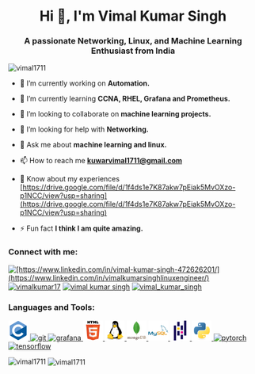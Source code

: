 <h1 align="center">Hi 👋, I'm Vimal Kumar Singh</h1>
<h3 align="center">A passionate Networking, Linux, and Machine Learning Enthusiast from India</h3>

<p align="left"> <img src="https://komarev.com/ghpvc/?username=vimal1711&label=Profile%20views&color=0e75b6&style=flat" alt="vimal1711" /> </p>

- 🔭 I’m currently working on **Automation.**

- 🌱 I’m currently learning **CCNA, RHEL, Grafana and Prometheus.**

- 👯 I’m looking to collaborate on **machine learning projects.**

- 🤝 I’m looking for help with **Networking.**

- 💬 Ask me about **machine learning and linux.**

- 📫 How to reach me **kuwarvimal1711@gmail.com**

- 📄 Know about my experiences [https://drive.google.com/file/d/1f4ds1e7K87akw7pEiak5MvOXzo-p1NCC/view?usp=sharing](https://drive.google.com/file/d/1f4ds1e7K87akw7pEiak5MvOXzo-p1NCC/view?usp=sharing)

- ⚡ Fun fact **I think I am quite amazing.**

<h3 align="left">Connect with me:</h3>
<p align="left">
<a href="[https://linkedin.com/in/https://www.linkedin.com/in/vimal-kumar-singh-472626201/](https://www.linkedin.com/in/vimalkumarsinghlinuxengineer/)" target="blank"><img align="center" src="https://raw.githubusercontent.com/rahuldkjain/github-profile-readme-generator/master/src/images/icons/Social/linked-in-alt.svg" alt="[https://www.linkedin.com/in/vimal-kumar-singh-472626201/](https://www.linkedin.com/in/vimalkumarsinghlinuxengineer/)" height="30" width="40" /></a>
<a href="https://www.codechef.com/users/vimalkumar17" target="blank"><img align="center" src="https://cdn.jsdelivr.net/npm/simple-icons@3.1.0/icons/codechef.svg" alt="vimalkumar17" height="30" width="40" /></a>
<a href="https://www.hackerrank.com/vimal kumar singh" target="blank"><img align="center" src="https://raw.githubusercontent.com/rahuldkjain/github-profile-readme-generator/master/src/images/icons/Social/hackerrank.svg" alt="vimal kumar singh" height="30" width="40" /></a>
<a href="https://www.leetcode.com/vimal_kumar_singh" target="blank"><img align="center" src="https://raw.githubusercontent.com/rahuldkjain/github-profile-readme-generator/master/src/images/icons/Social/leet-code.svg" alt="vimal_kumar_singh" height="30" width="40" /></a>
</p>

<h3 align="left">Languages and Tools:</h3>
<p align="left"> <a href="https://www.cprogramming.com/" target="_blank" rel="noreferrer"> <img src="https://raw.githubusercontent.com/devicons/devicon/master/icons/c/c-original.svg" alt="c" width="40" height="40"/> </a> <a href="https://git-scm.com/" target="_blank" rel="noreferrer"> <img src="https://www.vectorlogo.zone/logos/git-scm/git-scm-icon.svg" alt="git" width="40" height="40"/> </a> <a href="https://grafana.com" target="_blank" rel="noreferrer"> <img src="https://www.vectorlogo.zone/logos/grafana/grafana-icon.svg" alt="grafana" width="40" height="40"/> </a> <a href="https://www.w3.org/html/" target="_blank" rel="noreferrer"> <img src="https://raw.githubusercontent.com/devicons/devicon/master/icons/html5/html5-original-wordmark.svg" alt="html5" width="40" height="40"/> </a> <a href="https://www.linux.org/" target="_blank" rel="noreferrer"> <img src="https://raw.githubusercontent.com/devicons/devicon/master/icons/linux/linux-original.svg" alt="linux" width="40" height="40"/> </a> <a href="https://www.mongodb.com/" target="_blank" rel="noreferrer"> <img src="https://raw.githubusercontent.com/devicons/devicon/master/icons/mongodb/mongodb-original-wordmark.svg" alt="mongodb" width="40" height="40"/> </a> <a href="https://www.mysql.com/" target="_blank" rel="noreferrer"> <img src="https://raw.githubusercontent.com/devicons/devicon/master/icons/mysql/mysql-original-wordmark.svg" alt="mysql" width="40" height="40"/> </a> <a href="https://pandas.pydata.org/" target="_blank" rel="noreferrer"> <img src="https://raw.githubusercontent.com/devicons/devicon/2ae2a900d2f041da66e950e4d48052658d850630/icons/pandas/pandas-original.svg" alt="pandas" width="40" height="40"/> </a> <a href="https://www.python.org" target="_blank" rel="noreferrer"> <img src="https://raw.githubusercontent.com/devicons/devicon/master/icons/python/python-original.svg" alt="python" width="40" height="40"/> </a> <a href="https://pytorch.org/" target="_blank" rel="noreferrer"> <img src="https://www.vectorlogo.zone/logos/pytorch/pytorch-icon.svg" alt="pytorch" width="40" height="40"/> </a> <a href="https://www.tensorflow.org" target="_blank" rel="noreferrer"> <img src="https://www.vectorlogo.zone/logos/tensorflow/tensorflow-icon.svg" alt="tensorflow" width="40" height="40"/> </a> </p>

<p><img align="left" src="https://github-readme-stats.vercel.app/api/top-langs?username=vimal1711&show_icons=true&locale=en&layout=compact" alt="vimal1711" /></p>

<p>&nbsp;<img align="center" src="https://github-readme-stats.vercel.app/api?username=vimal1711&show_icons=true&locale=en" alt="vimal1711" /></p>
